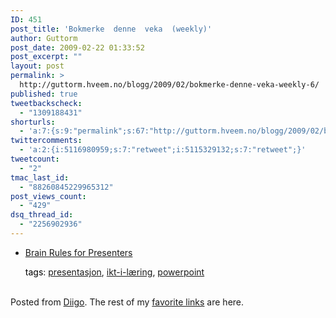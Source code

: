 ```yaml
---
ID: 451
post_title: 'Bokmerke  denne  veka  (weekly)'
author: Guttorm
post_date: 2009-02-22 01:33:52
post_excerpt: ""
layout: post
permalink: >
  http://guttorm.hveem.no/blogg/2009/02/bokmerke-denne-veka-weekly-6/
published: true
tweetbackscheck:
  - "1309188431"
shorturls:
  - 'a:7:{s:9:"permalink";s:67:"http://guttorm.hveem.no/blogg/2009/02/bokmerke-denne-veka-weekly-6/";s:7:"tinyurl";s:25:"http://tinyurl.com/cr29mk";s:4:"isgd";s:17:"http://is.gd/kpZG";s:5:"bitly";s:19:"http://bit.ly/aZqKx";s:5:"snipr";s:22:"http://snipr.com/cem2b";s:5:"snurl";s:22:"http://snurl.com/cem2b";s:7:"snipurl";s:24:"http://snipurl.com/cem2b";}'
twittercomments:
  - 'a:2:{i:5116980959;s:7:"retweet";i:5115329132;s:7:"retweet";}'
tweetcount:
  - "2"
tmac_last_id:
  - "88260845229965312"
post_views_count:
  - "429"
dsq_thread_id:
  - "2256902936"
---
```

<ul class='diigo-linkroll'><li><p class='diigo-link'><a rel='nofollow' href='http://www.slideshare.net/garr/brain-rules-for-presenters'>Brain Rules for Presenters</a></p><p class='diigo-tags'><a style='color:#000 !important;text-decoration:none !important;' href='http://www.diigo.com/cloud/guttorm1979'>tags</a>: <a href='http://www.diigo.com/user/guttorm1979/presentasjon'>presentasjon</a>, <a href='http://www.diigo.com/user/guttorm1979/ikt-i-læring'>ikt-i-læring</a>, <a href='http://www.diigo.com/user/guttorm1979/powerpoint'>powerpoint</a></p></li></ul><br />Posted from <a href='http://www.diigo.com'>Diigo</a>. The rest of my <a href='http://www.diigo.com/user/guttorm1979'>favorite links</a> are here.